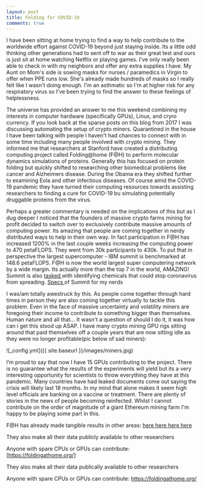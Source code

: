 ```yaml
---
layout: post
title: Folding for COVID-19
comments: true
---
```


I have been sitting at home trying to find a way to help contribute to the worldwide effort against COVID-19 beyond just staying inside. Its a little odd thinking other generations had to sent off to war as their great test and ours is just sit at home watching Netflix or playing games. I've only really been able to check in with my neighbors and offer any extra supplies I have. My Aunt on Mom's side is sowing masks for nurses / paramedics in Virgin to offer when PPE runs low. She's already made hundreds of masks so I really felt like I wasn't doing enough. I'm an asthmatic so I'm at higher risk for any respiratory virus so I've been trying to find the answer to these feelings of helplessness. 

The universe has provided an answer to me this weekend combining my interests in computer hardware (specifically GPUs), Linux, and cryro currency. If you look back at the sparse posts on this blog from 2017 I was discussing automating the setup of crypto miners. Quarantined in the house I have been talking with people I haven't had chances to connect with in some time including many people involved with crypto mining. They informed me that researchers at Stanford have created a distributing computing project called Folding@home (F@H) to perform molecular dynamics simulations of proteins. Generally this has focused on protein folding but quickly shifted to researching other biomedical problems like cancer and Alzheimers disease. During the Obama era they shifted further to examining Eola and other infectious diseases. Of course amid the COVID-19 pandemic they have turned their computing resources towards assisting researchers to finding a cure for COVID-19 bu simulating potentially druggable proteins from the virus. 

Perhaps a greater commentary is needed on the implications of this but as I dug deeper I noticed that the founders of massive crypto farms mining for profit decided to switch over to exclusively contribute massive amounts of computing power. Its amazing that people are coming together in nerdy distributed ways to help in their own way. In fact participation in F@H has increased 1200% in the last couple weeks increasing the computing power to 470 petaFLOPS. They went from 30k participants to 430k. To put that in perspective the largest supercomputer - IBM summit is benchmarked at 148.6 petaFLOPS. F@H is now the world largest super computering network by a wide margin. Its actually more than the top 7 in the world, AMAZING! Summit is also [tasked ](https://www.cnn.com/2020/03/19/us/fastest-supercomputer-coronavirus-scn-trnd/index.html)with identifying chemicals that could stop coronavirus from spreading. [Specs ](https://www.olcf.ornl.gov/summit/)of Summit for my nerds

I was/am totally awestruck by this. As people come together through hard times in person they are also coming together virtually to tackle this problem. Even in the face of massive uncertainty and volatility miners are foregoing their income to contribute to something bigger than themselves. Human nature and all that... It wasn't a question of should I do it, it was how can i get this stood up ASAP. I have many crypto mining GPU rigs sitting around that paid themselves off a couple years that are now sitting idle as they were no longer profitable(pic below of sad miners): 

 ![_config.yml]({{ site.baseurl }}/images/miners.jpg)
 
I’m proud to say that now I have 15 GPUs contributing to the project. There is no guarantee what the results of the experiments will yield but its a very interesting opportunity for scientists to throw everything they have at this pandemic. Many countries have had leaked documents come out saying the crisis will likely last 18 months. In my mind that alone makes it seem high level officials are banking on a vaccine or treatment. There are plenty of stories in the news of people becoming reinfected. Whilst I cannot contribute on the order of magnitude of a giant Ethereum mining farm I'm happy to be playing some part in this. 

F@H has already made tangible results in other areas:
[here ](http://www.choderalab.org/publications/2018/8/20/the-dynamic-conformational-landscapes-of-the-protein-methyltransferase-setd8)
[here ](http://www.choderalab.org/publications/2019/8/26/ancestral-reconstruction-reveals-mechanisms-of-erk-regulatory-evolution)
[here ](https://www.biorxiv.org/content/10.1101/2020.02.09.940510v1.abstract)
[here ](https://www.ncbi.nlm.nih.gov/pmc/articles/PMC5453556/pdf/pone.0178678.pdf)


They also make all their data publicly available to other researchers 

Anyone with spare CPUs or GPUs can contribute: [https://foldingathome.org/]





They also make all their data publically available to other researchers 

Anyone with spare CPUs or GPUs can contribute: https://foldingathome.org/





